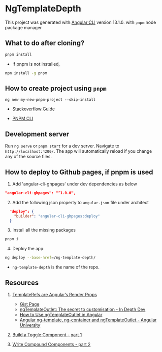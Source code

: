 # NgTemplateDepth

This project was generated with [Angular CLI](https://github.com/angular/angular-cli) version 13.1.0. with `pnpm` node package manager

## What to do after cloning?

```bash
pnpm install
```
  - If pnpm is not installed,

```bash
npm install -g pnpm
```

## How to create project using `pnpm`

```
ng new my-new-pnpm-project --skip-install
```

* [Stackoverflow Guide](https://stackoverflow.com/questions/52948906/how-do-i-use-pnpm-in-my-angular-project-to-manage-packages)

* [PNPM CLI](https://pnpm.io/pnpm-cli)

## Development server

Run `ng serve` or `pnpm start` for a dev server. Navigate to `http://localhost:4200/`. The app will automatically reload if you change any of the source files.

## How to deploy to Github pages, if pnpm is used

1. Add 'angular-cli-ghpages' under dev dependencies as below

```json
"angular-cli-ghpages": "^1.0.0",
```
2. Add the following json property to `angular.json` file under architect

```json
  "deploy": {
    "builder": "angular-cli-ghpages:deploy"
  }
```

3. Install all the missing packages

```bash
pnpm i
```

4. Deploy the app

```bash
ng deploy --base-href=/ng-template-depth/
```

* `ng-template-depth` is the name of the repo.

## Resources

1. [TemplateRefs are Angular’s Render Props](https://medium.com/angular-in-depth/templaterefs-are-angulars-render-props-a2b97cbcc362)

    - [Gist Page](https://gist.github.com/isaacplmann/977cba11d25a1402b8de228b18ed02cd)
    - [ngTemplateOutlet: The secret to customisation - In Depth Dev](https://indepth.dev/posts/1405/ngtemplateoutlet)
    - [How to Use ngTemplateOutlet in Angular](https://www.tektutorialshub.com/angular/ngtemplateoutlet-in-angular/)
    - [Angular ng-template, ng-container and ngTemplateOutlet - Angular University](https://blog.angular-university.io/angular-ng-template-ng-container-ngtemplateoutlet/)

2. [Build a Toggle Component - part 1](https://medium.com/angular-in-depth/build-a-toggle-component-6e8f44889c2c)
3. [Write Compound Components - part 2](https://medium.com/angular-in-depth/write-compound-components-1001449c67f0)

